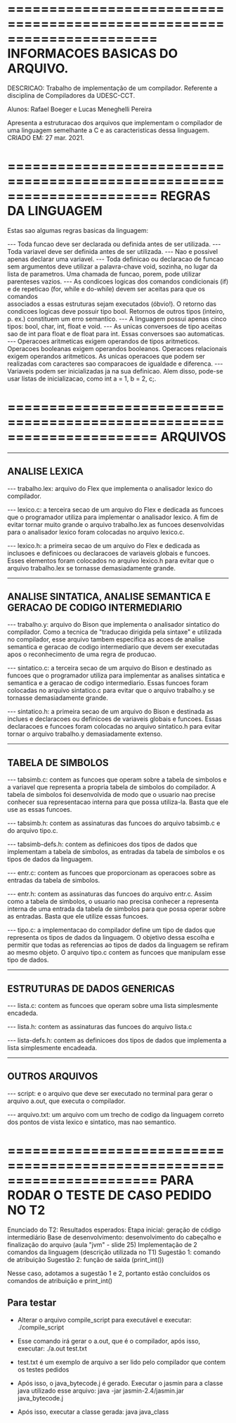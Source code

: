 ======================================================================
INFORMACOES BASICAS DO ARQUIVO.
======================================================================

DESCRICAO: Trabalho de implementação de um compilador. Referente a
disciplina de Compiladores da UDESC-CCT.

Alunos: Rafael Boeger e Lucas Meneghelli Pereira

Apresenta a estruturacao dos arquivos que implementam o
compilador de uma linguagem semelhante a C e as caracteristicas dessa
linguagem.
CRIADO EM: 27 mar. 2021.

======================================================================
REGRAS DA LINGUAGEM
======================================================================

Estas sao algumas regras basicas da linguagem:

--- Toda funcao deve ser declarada ou definida antes de ser utilizada.
--- Toda variavel deve ser definida antes de ser utilizada.
--- Nao e possivel apenas declarar uma variavel.
--- Toda definicao ou declaracao de funcao sem argumentos deve
	utilizar a palavra-chave void, sozinha, no lugar da lista de
	parametros. Uma chamada de funcao, porem, pode utilizar parenteses
	vazios.
--- As condicoes logicas dos comandos condicionais (if) e de repeticao
	(for, while e do-while) devem ser aceitas para que os comandos 	
	associados a essas estruturas sejam executados (óbvio!). O retorno
 	das condicoes logicas deve possuir tipo bool. Retornos de outros
 	tipos (inteiro, p. ex.) constituem um erro semantico.
--- A linguagem possui apenas cinco tipos: bool, char, int, float e
	void.
--- As unicas conversoes de tipo aceitas sao de int para float e de
	float para int. Essas conversoes sao automaticas.
--- Operacoes aritmeticas exigem operandos de tipos aritmeticos.
	Operacoes booleanas exigem operandos booleanos. Operacoes 
	relacionais exigem operandos aritmeticos. As unicas operacoes
	que podem ser realizadas com caracteres sao comparacoes de
	igualdade e diferenca.
--- Variaveis podem ser inicializadas ja na sua definicao. Alem disso,
	pode-se usar listas de inicializacao, como int a = 1, b = 2, c;.

======================================================================
ARQUIVOS
======================================================================

----------------------------------------------------------------------
ANALISE LEXICA
----------------------------------------------------------------------

---	trabalho.lex: arquivo do Flex que implementa o analisador lexico do
	compilador.
	
--- lexico.c: a terceira secao de um arquivo do Flex e dedicada as
	funcoes que o programador utiliza para implementar o analisador
	lexico. A fim de evitar tornar muito grande o arquivo trabalho.lex
	as funcoes desenvolvidas para o analisador lexico foram colocadas
	no arquivo lexico.c.
	
--- lexico.h: a primeira secao de um arquivo do Flex e dedicada as
	inclusoes e definicoes ou declaracoes de variaveis globais e 
	funcoes. Esses elementos foram colocados no arquivo lexico.h para
	evitar que o arquivo trabalho.lex se tornasse demasiadamente grande.
	
----------------------------------------------------------------------
ANALISE SINTATICA, ANALISE SEMANTICA E GERACAO DE CODIGO INTERMEDIARIO
----------------------------------------------------------------------

--- trabalho.y: arquivo do Bison que implementa o analisador sintatico
	do compilador. Como a tecnica de "traducao dirigida pela sintaxe" e
	utilizada no compilador, esse arquivo tambem especifica as acoes de
	analise semantica e geracao de codigo intermediario que devem ser
	executadas apos o reconhecimento de uma regra de producao.
	
--- sintatico.c: a terceira secao de um arquivo do Bison e destinado as
	funcoes que o programador utiliza para implementar as analises
	sintatica e semantica e a geracao de codigo intermediario. Essas
	funcoes foram colocadas no arquivo sintatico.c para evitar que o
	arquivo trabalho.y se tornasse demasiadamente grande.
	
--- sintatico.h: a primeira secao de um arquivo do Bison e destinada
	as inclues e declaracoes ou definicoes de variaveis globais e 
	funcoes. Essas declaracoes e funcoes foram colocadas no arquivo
	sintatico.h para evitar tornar o arquivo trabalho.y demasiadamente
	extenso.

----------------------------------------------------------------------
TABELA DE SIMBOLOS
----------------------------------------------------------------------

--- tabsimb.c: contem as funcoes que operam sobre a tabela de simbolos 
	e a variavel que representa a propria tabela de simbolos do
	compilador. 
	A tabela de simbolos foi desenvolvida de modo que o usuario nao 
	precise conhecer sua representacao interna para que possa
	utiliza-la. Basta que ele use as essas funcoes.

--- tabsimb.h: contem as assinaturas das funcoes do arquivo tabsimb.c
	e do arquivo tipo.c.

--- tabsimb-defs.h: contem as definicoes dos tipos de dados que
	implementam a tabela de simbolos, as entradas da tabela de simbolos
	e os tipos de dados da linguagem.

--- entr.c: contem as funcoes que proporcionam as operacoes sobre as
	entradas da tabela de simbolos.

--- entr.h: contem as assinaturas das funcoes do arquivo entr.c. Assim
	como a tabela de simbolos, o usuario nao precisa conhecer a
	representa interna de uma entrada da tabela de simbolos para que
	possa operar sobre as entradas. Basta que ele utilize essas
	funcoes.

--- tipo.c: a implementacao do compilador define um tipo de dados que
	representa os tipos de dados da linguagem. O objetivo dessa escolha
	e permitir que todas as referencias ao tipos de dados da linguagem
	se refiram ao mesmo objeto. O arquivo tipo.c contem as funcoes que
	manipulam esse tipo de dados.

----------------------------------------------------------------------
ESTRUTURAS DE DADOS GENERICAS
----------------------------------------------------------------------

--- lista.c: contem as funcoes que operam sobre uma lista simplesmente
	encadeda.

--- lista.h: contem as assinaturas das funcoes do arquivo lista.c

--- lista-defs.h: contem as definicoes dos tipos de dados que
	implementa a lista simplesmente encadeada.

----------------------------------------------------------------------
OUTROS ARQUIVOS
----------------------------------------------------------------------

--- script: e o arquivo que deve ser executado no terminal para gerar
	o arquivo a.out, que executa o compilador. 

--- arquivo.txt: um arquivo com um trecho de codigo da linguagem correto
	dos pontos de vista lexico e sintatico, mas nao semantico. 

======================================================================
PARA RODAR O TESTE DE CASO PEDIDO NO T2
======================================================================

Enunciado do T2:
Resultados esperados:
    Etapa inicial: geração de código intermediário
    Base de desenvolvimento: desenvolvimento do cabeçalho e finalização
    do arquivo (aula "jvm" - slide 25)
    Implementação de 2 comandos da linguagem (descrição utilizada no T1)
        Sugestão 1: comando de atribuição
        Sugestão 2: função de saída (print_int())

Nesse caso, adotamos a sugestão 1 e 2, portanto estão concluídos os
comandos de atribuição e print_int()


Para testar
---------------------------------------------------------------------
- Alterar o arquivo compile_script para executável e executar:
./compile_script

- Esse comando irá gerar o a.out, que é o compilador, após isso,
executar:
./a.out test.txt
- test.txt é um exemplo de arquivo a ser lido pelo compilador que
contem os testes pedidos

- Após isso, o java_bytecode.j é gerado. Executar o jasmin para a
classe java utilizado esse arquivo:
java -jar jasmin-2.4/jasmin.jar java_bytecode.j

- Após isso, executar a classe gerada:
java java_class